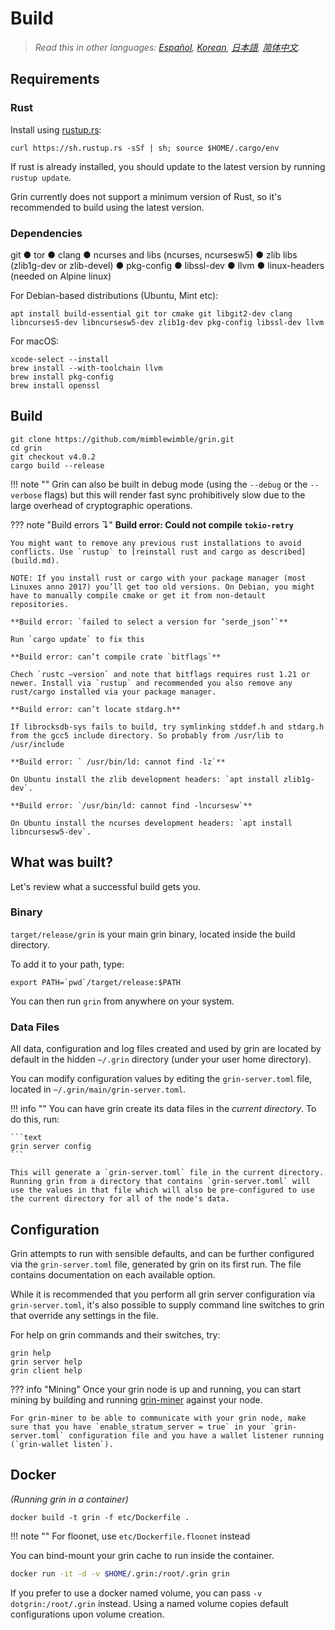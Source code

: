 # Build

> *Read this in other languages: [Español](https://github.com/mimblewimble/grin/blob/master/doc/build_ES.md), [Korean](https://github.com/mimblewimble/grin/blob/master/doc/build_KR.md), [日本語](https://github.com/mimblewimble/grin/blob/master/doc/build_JP.md), [简体中文](https://github.com/mimblewimble/grin/blob/master/doc/build_ZH-CN.md).*

## Requirements

### Rust

Install using [rustup.rs](https://rustup.rs):

```text
curl https://sh.rustup.rs -sSf | sh; source $HOME/.cargo/env
```

 If rust is already installed, you should update to the latest version by running `rustup update`.

Grin currently does not support a minimum version of Rust, so it's recommended to build using the latest version.

### Dependencies

git &#9679; tor &#9679; clang &#9679; ncurses and libs (ncurses, ncursesw5) &#9679; zlib libs (zlib1g-dev or zlib-devel) &#9679; pkg-config &#9679; libssl-dev &#9679; llvm &#9679; linux-headers (needed on Alpine linux)

For Debian-based distributions (Ubuntu, Mint etc):

```text
apt install build-essential git tor cmake git libgit2-dev clang libncurses5-dev libncursesw5-dev zlib1g-dev pkg-config libssl-dev llvm
```

For macOS:

```text
xcode-select --install
brew install --with-toolchain llvm
brew install pkg-config
brew install openssl
```

## Build

```text
git clone https://github.com/mimblewimble/grin.git
cd grin
git checkout v4.0.2
cargo build --release
```

!!! note ""
    Grin can also be built in debug mode (using the `--debug` or the `--verbose` flags) but this will render fast sync prohibitively slow due to the large overhead of cryptographic operations.

??? note "Build errors &#8628;"
    **Build error: Could not compile `tokio-retry`**

    You might want to remove any previous rust installations to avoid conflicts. Use `rustup` to [reinstall rust and cargo as described](build.md).

    NOTE: If you install rust or cargo with your package manager (most Linuxes anno 2017) you’ll get too old versions. On Debian, you might have to manually compile cmake or get it from non-detault repositories.

    **Build error: `failed to select a version for ‘serde_json’`**

    Run `cargo update` to fix this

    **Build error: can’t compile crate `bitflags`**

    Chech `rustc –version` and note that bitflags requires rust 1.21 or newer. Install via `rustup` and recommended you also remove any rust/cargo installed via your package manager.

    **Build error: can’t locate stdarg.h**

    If librocksdb-sys fails to build, try symlinking stddef.h and stdarg.h from the gcc5 include directory. So probably from /usr/lib to /usr/include

    **Build error: ` /usr/bin/ld: cannot find -lz`**

    On Ubuntu install the zlib development headers: `apt install zlib1g-dev`.

    **Build error: `/usr/bin/ld: cannot find -lncursesw`**

    On Ubuntu install the ncurses development headers: `apt install libncursesw5-dev`.

## What was built?

Let's review what a successful build gets you.

### Binary

`target/release/grin` is your main grin binary, located inside the build directory.

To add it to your path, type:

```text
export PATH=`pwd`/target/release:$PATH
```

You can then run `grin` from anywhere on your system.

### Data Files

All data, configuration and log files created and used by grin are located by default in the hidden `~/.grin` directory (under your user home directory).

You can modify configuration values by editing the `grin-server.toml` file, located in `~/.grin/main/grin-server.toml`.

!!! info ""
    You can have grin create its data files in the *current directory*. To do this, run:

    ```text
    grin server config
    ```

    This will generate a `grin-server.toml` file in the current directory. Running grin from a directory that contains `grin-server.toml` will use the values in that file which will also be pre-configured to use the current directory for all of the node's data.

## Configuration

Grin attempts to run with sensible defaults, and can be further configured via
the `grin-server.toml` file, generated by grin on its first run. The file contains documentation on each available option.

While it is recommended that you perform all grin server configuration via
`grin-server.toml`, it's also possible to supply command line switches to grin that override any settings in the file.

For help on grin commands and their switches, try:

```text
grin help
grin server help
grin client help
```

??? info "Mining"
    Once your grin node is up and running, you can start mining by building and running [grin-miner](https://github.com/mimblewimble/grin-miner) against your node.

    For grin-miner to be able to communicate with your grin node, make sure that you have `enable_stratum_server = true` in your `grin-server.toml` configuration file and you have a wallet listener running (`grin-wallet listen`).

## Docker

*(Running grin in a container)*

```text
docker build -t grin -f etc/Dockerfile .
```

!!! note ""
    For floonet, use `etc/Dockerfile.floonet` instead

You can bind-mount your grin cache to run inside the container.

```sh
docker run -it -d -v $HOME/.grin:/root/.grin grin
```

If you prefer to use a docker named volume, you can pass `-v dotgrin:/root/.grin` instead. Using a named volume copies default configurations upon volume creation.
